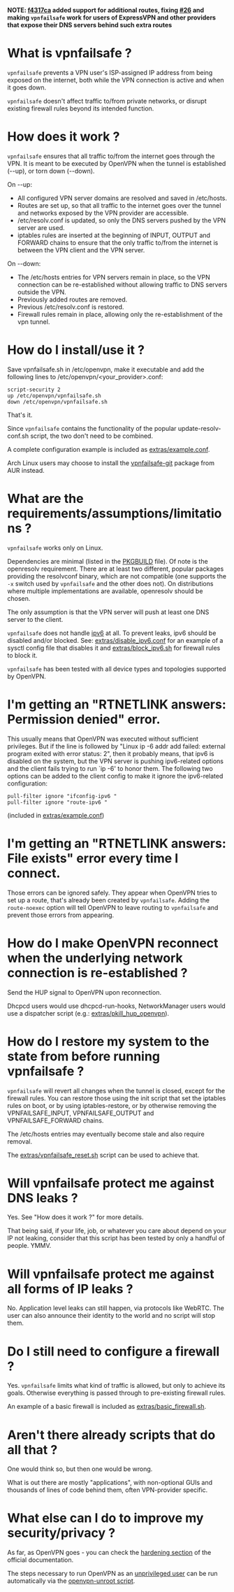 **NOTE: [f4317ca](../../../../wknapik/vpnfailsafe/commit/f4317cac1d99033e48cbda5247571d5fc664583d) added support for additional routes, fixing [#26](../../../../wknapik/vpnfailsafe/issues/26) and making `vpnfailsafe` work for users of ExpressVPN and other providers that expose their DNS servers behind such extra routes**

# What is vpnfailsafe ?

`vpnfailsafe` prevents a VPN user's ISP-assigned IP address from being exposed
on the internet, both while the VPN connection is active and when it goes down.

`vpnfailsafe` doesn't affect traffic to/from private networks, or disrupt existing
firewall rules beyond its intended function.

# How does it work ?

`vpnfailsafe` ensures that all traffic to/from the internet goes through the VPN.
It is meant to be executed by OpenVPN when the tunnel is established (--up), or
torn down (--down). 

On --up:
* All configured VPN server domains are resolved and saved in /etc/hosts.
* Routes are set up, so that all traffic to the internet goes over the tunnel
  and networks exposed by the VPN provider are accessible.
* /etc/resolv.conf is updated, so only the DNS servers pushed by the VPN server
  are used.
* iptables rules are inserted at the beginning of INPUT, OUTPUT and FORWARD
  chains to ensure that the only traffic to/from the internet is between the
  VPN client and the VPN server.

On --down:
* The /etc/hosts entries for VPN servers remain in place, so the VPN connection
  can be re-established without allowing traffic to DNS servers outside the VPN.
* Previously added routes are removed.
* Previous /etc/resolv.conf is restored.
* Firewall rules remain in place, allowing only the re-establishment of the vpn
  tunnel.

# How do I install/use it ?

Save vpnfailsafe&#46;sh in /etc/openvpn, make it executable and add the
following lines to /etc/openvpn/\<your_provider\>.conf:

```
script-security 2
up /etc/openvpn/vpnfailsafe.sh
down /etc/openvpn/vpnfailsafe.sh
```

That's it.

Since `vpnfailsafe` contains the functionality of the popular
update-resolv-conf&#46;sh script, the two don't need to be combined.

A complete configuration example is included as
[extras/example.conf](extras/example.conf).

Arch Linux users may choose to install the
[vpnfailsafe-git](https://aur.archlinux.org/packages/vpnfailsafe-git/) package
from AUR instead.

# What are the requirements/assumptions/limitations ?

`vpnfailsafe` works only on Linux.

Dependencies are minimal (listed in the [PKGBUILD](PKGBUILD) file). Of note is
the openresolv requirement. There are at least two different, popular packages
providing the resolvconf binary, which are not compatible (one supports the
`-x` switch used by `vpnfailsafe` and the other does not). On distributions
where multiple implementations are available, openresolv should be chosen.

The only assumption is that the VPN server will push at least one DNS server to
the client.

`vpnfailsafe` does not handle [ipv6](https://en.wikipedia.org/wiki/IPv6) at
all. To prevent leaks, ipv6 should be disabled and/or blocked. See:
[extras/disable_ipv6.conf](extras/disable_ipv6.conf) for an example of a sysctl
config file that disables it and [extras/block_ipv6.sh](extras/block_ipv6.sh)
for firewall rules to block it.

`vpnfailsafe` has been tested with all device types and topologies supported by
OpenVPN.

# I'm getting an "RTNETLINK answers: Permission denied" error.

This usually means that OpenVPN was executed without sufficient privileges. But
if the line is followed by "Linux ip -6 addr add failed: external program
exited with error status: 2", then it probably means, that ipv6 is disabled on
the system, but the VPN server is pushing ipv6-related options and the client
fails trying to run `ip -6' to honor them. The following two options can be
added to the client config to make it ignore the ipv6-related configuration:
```
pull-filter ignore "ifconfig-ipv6 "
pull-filter ignore "route-ipv6 "
```
(included in [extras/example.conf](extras/example.conf))

# I'm getting an "RTNETLINK answers: File exists" error every time I connect.

Those errors can be ignored safely. They appear when OpenVPN tries to set up a
route, that's already been created by `vpnfailsafe`. Adding the `route-noexec`
option will tell OpenVPN to leave routing to `vpnfailsafe` and prevent those
errors from appearing.

# How do I make OpenVPN reconnect when the underlying network connection is re-established ?

Send the HUP signal to OpenVPN upon reconnection.

Dhcpcd users would use dhcpcd-run-hooks, NetworkManager users would use a
dispatcher script (e.g.: [extras/pkill_hup_openvpn](extras/pkill_hup_openvpn)).

# How do I restore my system to the state from before running vpnfailsafe ?

`vpnfailsafe` will revert all changes when the tunnel is closed, except for the
firewall rules. You can restore those using the init script that set the
iptables rules on boot, or by using iptables-restore, or by otherwise removing
the VPNFAILSAFE_INPUT, VPNFAILSAFE_OUTPUT and VPNFAILSAFE_FORWARD chains.

The /etc/hosts entries may eventually become stale and also require removal.

The [extras/vpnfailsafe_reset.sh](extras/vpnfailsafe_reset.sh) script can be
used to achieve that.

# Will vpnfailsafe protect me against DNS leaks ?

Yes. See "How does it work ?" for more details.

That being said, if your life, job, or whatever you care about depend on your
IP not leaking, consider that this script has been tested by only a handful of
people. YMMV.

# Will vpnfailsafe protect me against all forms of IP leaks ?

No. Application level leaks can still happen, via protocols like WebRTC. The
user can also announce their identity to the world and no script will stop
them.

# Do I still need to configure a firewall ?

Yes. `vpnfailsafe` limits what kind of traffic is allowed, but only to achieve
its goals. Otherwise everything is passed through to pre-existing firewall
rules.

An example of a basic firewall is included as
[extras/basic_firewall.sh](extras/basic_firewall.sh).

# Aren't there already scripts that do all that ?

One would think so, but then one would be wrong.

What is out there are mostly "applications", with non-optional GUIs and
thousands of lines of code behind them, often VPN-provider specific.

# What else can I do to improve my security/privacy ?

As far, as OpenVPN goes - you can check the [hardening
section](https://openvpn.net/index.php/open-source/documentation/howto.html#security)
of the official documentation.

The steps necessary to run OpenVPN as an [unprivileged
user](https://community.openvpn.net/openvpn/wiki/UnprivilegedUser) can be run
automatically via the [openvpn-unroot
script](https://github.com/wknapik/openvpn-unroot).
